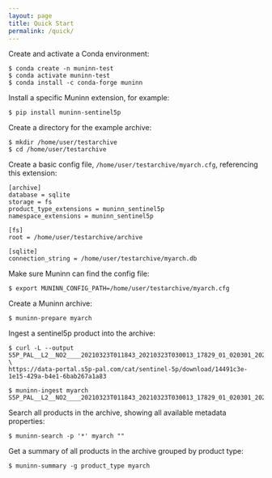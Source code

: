 ```yaml
---
layout: page
title: Quick Start
permalink: /quick/
---
```


Create and activate a Conda environment:

```
$ conda create -n muninn-test
$ conda activate muninn-test
$ conda install -c conda-forge muninn
```

Install a specific Muninn extension, for example:

```
$ pip install muninn-sentinel5p
```

Create a directory for the example archive:

```
$ mkdir /home/user/testarchive
$ cd /home/user/testarchive
```

Create a basic config file, `/home/user/testarchive/myarch.cfg`, referencing this extension:

```
[archive]
database = sqlite
storage = fs
product_type_extensions = muninn_sentinel5p
namespace_extensions = muninn_sentinel5p

[fs]
root = /home/user/testarchive/archive

[sqlite]
connection_string = /home/user/testarchive/myarch.db
```

Make sure Muninn can find the config file:

```
$ export MUNINN_CONFIG_PATH=/home/user/testarchive/myarch.cfg
```

Create a Muninn archive:

```
$ muninn-prepare myarch
```

Ingest a sentinel5p product into the archive:

```
$ curl -L --output S5P_PAL__L2__NO2____20210323T011843_20210323T030013_17829_01_020301_20211112T094255.nc \
https://data-portal.s5p-pal.com/cat/sentinel-5p/download/14491c3e-1e15-429a-b4e1-6bab267a1a83

$ muninn-ingest myarch S5P_PAL__L2__NO2____20210323T011843_20210323T030013_17829_01_020301_20211112T094255.nc
```

Search all products in the archive, showing all available metadata properties:

```
$ muninn-search -p '*' myarch ""
```

Get a summary of all products in the archive grouped by product type:

```
$ muninn-summary -g product_type myarch
```
